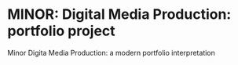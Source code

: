 # MINOR: Digital Media Production: portfolio project
Minor Digita Media Production: a modern portfolio interpretation
